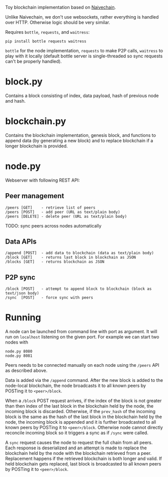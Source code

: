 Toy blockchain implementation based on [Naivechain](https://github.com/lhartikk/naivechain).

Unlike Naivechain, we don't use websockets, rather everything is handled over
HTTP. Otherwise logic should be very similar. 

Requires `bottle`, `requests`, and `waitress`:

```
pip install bottle requests waitress
```

`bottle` for the node implementation, `requests` to make P2P calls, `waitress`
to play with it locally (default bottle server is single-threaded so sync
requests can't be properly handled).

# block.py

Contains a block consisting of index, data payload, hash of previous node and
hash.

# blockchain.py

Contains the blockchain implementation, genesis block, and functions to append
data (by generating a new block) and to replace blockchain if a longer
blockchain is provided.

# node.py

Webserver with following REST API:

## Peer management

```
/peers [GET]    - retrieve list of peers
/peers [POST]   - add peer (URL as text/plain body)
/peers [DELETE] - delete peer (URL as text/plain body)
```

TODO: sync peers across nodes automatically

## Data APIs

```
/append [POST]  - add data to blockchain (data as text/plain body)
/block [GET]    - returns last block in blockchain as JSON
/blocks [GET]   - returns blockchain as JSON
```

## P2P sync

```
/block [POST]   - attempt to append block to blockchain (block as text/json body)
/sync  [POST]   - force sync with peers
```

# Running

A node can be launched from command line with port as argument. It will run on
`localhost` listening on the given port. For example we can start two nodes with

```
node.py 8080
node.py 8081
```

Peers needs to be connected manually on each node using the `/peers` API as
described above.

Data is added via the `/append` command. After the new block is added to the
node-local blockchain, the node broadcasts it to all known peers by POSTing it
to `<peer>/block`.

When a `/block` POST request arrives, if the index of the block is not greater
than then index of the last block in the blockchain held by the node, the
incoming block is discarded. Otherwise, if the `prev_hash` of the incoming block
is the same as the hash of the last block in the blockchain held by the node,
the incoming block is appended and it is further broadcasted to all known peers
by POSTing it to `<peer>/block`. Otherwise node cannot directly reconcile
incoming block so it triggers a sync as if `/sync` were called.

A `sync` request causes the node to request the full chain from all peers. Each
response is deserialized and an attempt is made to replace the blockchain held
by the node with the blockchain retrieved from a peer. Replacement happens if
the retrieved blockchain is both longer and valid. If held blockchain gets
replaced, last block is broadcasted to all known peers by POSTing it to
`<peer>/block`.
